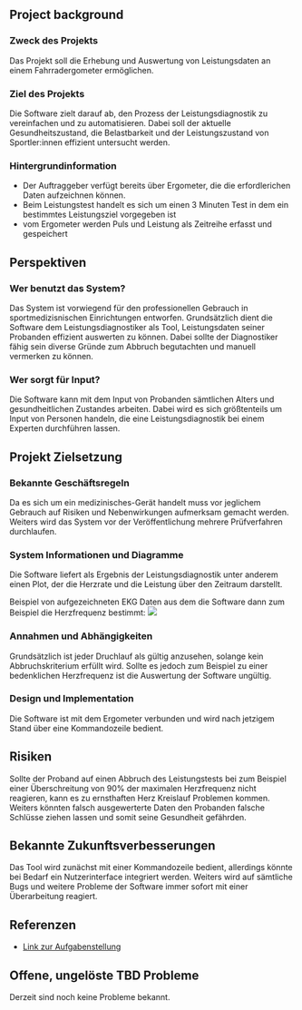 ## Project background

### Zweck des Projekts
Das Projekt soll die Erhebung und Auswertung von Leistungsdaten an einem Fahrradergometer ermöglichen.


### Ziel des Projekts
Die Software zielt darauf ab, den Prozess der Leistungsdiagnostik zu vereinfachen und zu automatisieren.
Dabei soll der aktuelle Gesundheitszustand, die Belastbarkeit und der Leistungszustand von Sportler:innen effizient untersucht werden.


### Hintergrundinformation
- Der Auftraggeber verfügt bereits über Ergometer, die die erfordlerichen Daten aufzeichnen können. 
- Beim Leistungstest handelt es sich um einen 3 Minuten Test in dem ein bestimmtes Leistungsziel vorgegeben ist
- vom Ergometer werden Puls und Leistung als Zeitreihe erfasst und gespeichert



## Perspektiven
### Wer benutzt das System?
Das System ist vorwiegend für den professionellen Gebrauch in sportmedizisnischen Einrichtungen entworfen.
Grundsätzlich dient die Software dem Leistungsdiagnostiker als Tool, Leistungsdaten seiner Probanden effizient auswerten zu können.
Dabei sollte der Diagnostiker fähig sein diverse Gründe zum Abbruch begutachten und manuell vermerken zu können.



### Wer sorgt für Input?
Die Software kann mit dem Input von Probanden sämtlichen Alters und gesundheitlichen Zustandes arbeiten. 
Dabei wird es sich größtenteils um Input von Personen handeln, die eine Leistungsdiagnostik bei einem Experten durchführen lassen.



## Projekt Zielsetzung
### Bekannte Geschäftsregeln
Da es sich um ein medizinisches-Gerät handelt muss vor jeglichem Gebrauch auf Risiken und Nebenwirkungen aufmerksam gemacht werden. 
Weiters wird das System vor der Veröffentlichung mehrere Prüfverfahren durchlaufen.


### System Informationen und Diagramme
Die Software liefert als Ergebnis der Leistungsdiagnostik unter anderem einen Plot, der die Herzrate und die Leistung über den Zeitraum darstellt.


Beispiel von aufgezeichneten EKG Daten aus dem die Software dann zum Beispiel die Herzfrequenz bestimmt:
![](ekg_example.png)



### Annahmen und Abhängigkeiten
Grundsätzlich ist jeder Druchlauf als gültig anzusehen, solange kein Abbruchskriterium erfüllt wird.
Sollte es jedoch zum Beispiel zu einer bedenklichen Herzfrequenz ist die Auswertung der Software ungültig.


### Design und Implementation
Die Software ist mit dem Ergometer verbunden und wird nach jetzigem Stand über eine Kommandozeile bedient.


## Risiken
Sollte der Proband auf einen Abbruch des Leistungstests bei zum Beispiel einer Überschreitung von 90% der maximalen Herzfrequenz nicht reagieren, kann es zu ernsthaften Herz Kreislauf Problemen kommen. Weiters könnten falsch ausgewerterte Daten den Probanden falsche Schlüsse ziehen lassen und somit seine Gesundheit gefährden.



## Bekannte Zukunftsverbesserungen
Das Tool wird zunächst mit einer Kommandozeile bedient, allerdings könnte bei Bedarf ein Nutzerinterface integriert werden.
Weiters wird auf sämtliche Bugs und weitere Probleme der Software immer sofort mit einer Überarbeitung reagiert.

## Referenzen

- [Link zur Aufgabenstellung](tbd)

## Offene, ungelöste TBD Probleme
Derzeit sind noch keine Probleme bekannt.
